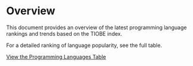
# Overview

This document provides an overview of the latest programming language rankings and trends based on the TIOBE index.

For a detailed ranking of language popularity, see the full table.

[View the Programming Languages Table](programming_languages_table.md)

